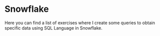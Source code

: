 # Snowflake
Here you can find a list of exercises where I create some queries to obtain specific data using SQL Language in Snowflake.

